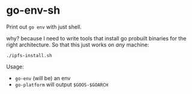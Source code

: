 # go-env-sh

Print out `go env` with just shell.


why? because I need to write tools that install go probuilt binaries for the right architecture. So that this just works on _any_ machine:

```
./ipfs-install.sh
```

Usage:

- `go-env` (will be) an env
- `go-platform` will output `$GOOS-$GOARCH`
